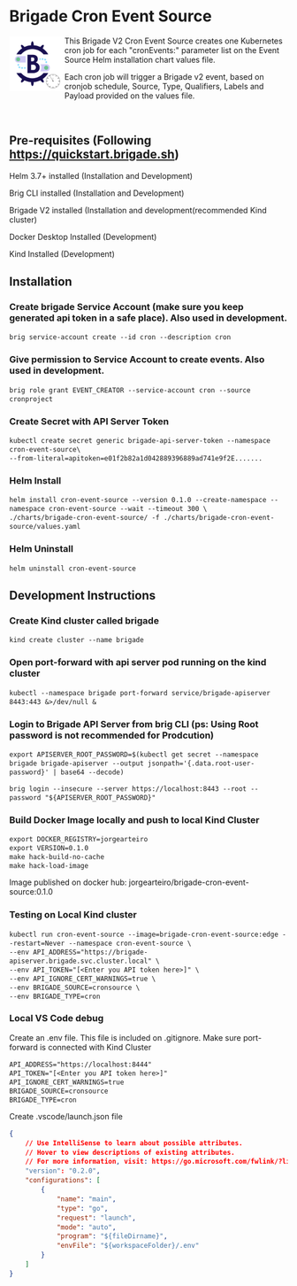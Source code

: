 # Brigade Cron Event Source

<img width="100" align="left" src="logo.png">

This Brigade V2 Cron Event Source creates one Kubernetes cron job for each "cronEvents:" parameter list on the Event Source Helm installation chart values file. 

Each cron job will trigger a Brigade v2 event, based on cronjob schedule, Source, Type, Qualifiers, Labels and Payload provided on the values file.

<br clear="left"/>

## Pre-requisites (Following https://quickstart.brigade.sh)
Helm 3.7+ installed (Installation and Development)

Brig CLI installed (Installation and Development)

Brigade V2 installed (Installation and development(recommended Kind cluster)

Docker Desktop Installed (Development)

Kind Installed (Development)

## Installation

### Create brigade Service Account (make sure you keep generated api token in a safe place). Also used in development.
```console
brig service-account create --id cron --description cron
```
### Give permission to Service Account to create events. Also used in development.
```console
brig role grant EVENT_CREATOR --service-account cron --source cronproject
```
### Create Secret with API Server Token
```console
kubectl create secret generic brigade-api-server-token --namespace cron-event-source\
--from-literal=apitoken=e01f2b82a1d042889396889ad741e9f2E.......
```
### Helm Install
```Console
helm install cron-event-source --version 0.1.0 --create-namespace --namespace cron-event-source --wait --timeout 300 \
./charts/brigade-cron-event-source/ -f ./charts/brigade-cron-event-source/values.yaml 
```
### Helm Uninstall
```console
helm uninstall cron-event-source
````

## Development Instructions
### Create Kind cluster called brigade
```console
kind create cluster --name brigade
```
### Open port-forward with api server pod running on the kind cluster
```console
kubectl --namespace brigade port-forward service/brigade-apiserver 8443:443 &>/dev/null &
```
### Login to Brigade API Server from brig CLI (ps: Using Root password is not recommended for Prodcution)
```console
export APISERVER_ROOT_PASSWORD=$(kubectl get secret --namespace brigade brigade-apiserver --output jsonpath='{.data.root-user-password}' | base64 --decode)
```
```console
brig login --insecure --server https://localhost:8443 --root --password "${APISERVER_ROOT_PASSWORD}"
```
### Build Docker Image locally and push to local Kind Cluster
```console
export DOCKER_REGISTRY=jorgearteiro
export VERSION=0.1.0
make hack-build-no-cache
make hack-load-image
```

Image published on docker hub: jorgearteiro/brigade-cron-event-source:0.1.0
### Testing on Local Kind cluster
```console
kubectl run cron-event-source --image=brigade-cron-event-source:edge --restart=Never --namespace cron-event-source \
--env API_ADDRESS="https://brigade-apiserver.brigade.svc.cluster.local" \
--env API_TOKEN="[<Enter you API token here>]" \
--env API_IGNORE_CERT_WARNINGS=true \
--env BRIGADE_SOURCE=cronsource \
--env BRIGADE_TYPE=cron
```

### Local VS Code debug
Create an .env file. This file is included on .gitignore. Make sure port-forward is connected with Kind Cluster
```console
API_ADDRESS="https://localhost:8444"
API_TOKEN="[<Enter you API token here>]"
API_IGNORE_CERT_WARNINGS=true
BRIGADE_SOURCE=cronsource
BRIGADE_TYPE=cron
```
Create .vscode/launch.json file
```json
{
    // Use IntelliSense to learn about possible attributes.
    // Hover to view descriptions of existing attributes.
    // For more information, visit: https://go.microsoft.com/fwlink/?linkid=830387
    "version": "0.2.0",
    "configurations": [
        {
            "name": "main",
            "type": "go",
            "request": "launch",
            "mode": "auto",
            "program": "${fileDirname}",
            "envFile": "${workspaceFolder}/.env"
        }
    ]
}
```
